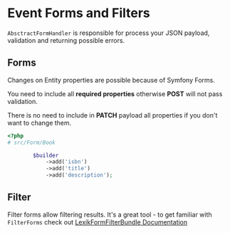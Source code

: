 # Event Forms and Filters

`AbsctractFormHandler` is responsible for process your JSON payload, validation and returning possible errors.


## Forms

Changes on Entity properties are possible because of Symfony Forms.

You need to include all **required properties** otherwise **POST** will not pass validation.

There is no need to include in **PATCH** payload all properties if you don't want to change them.


```php
<?php
# src/Form/Book

        $builder
            ->add('isbn')
            ->add('title')
            ->add('description');
``` 

## Filter

Filter forms allow filtering results. It's a great tool - to get familiar with `FilterForms` check out [LexikFormFilterBundle Documentation](https://github.com/lexik/LexikFormFilterBundle/blob/master/Resources/doc/index.md)
